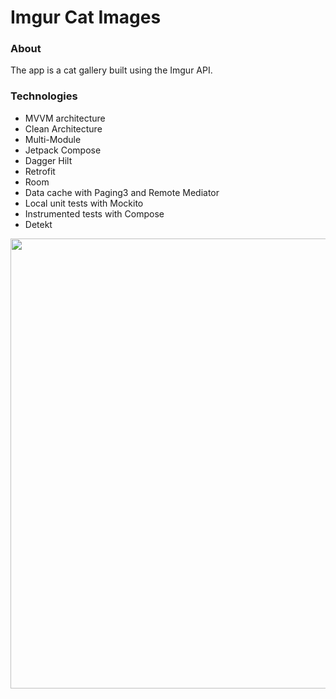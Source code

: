 # Imgur Cat Images

### About
The app is a cat gallery built using the Imgur API.

### Technologies

- MVVM architecture
- Clean Architecture
- Multi-Module
- Jetpack Compose
- Dagger Hilt
- Retrofit
- Room
- Data cache with Paging3 and Remote Mediator
- Local unit tests with Mockito
- Instrumented tests with Compose
- Detekt

<div align="center">
  <img height="720em" src="https://user-images.githubusercontent.com/39228080/187808579-2eb54413-8980-4608-8209-0df23cfa00b2.png"/>
</div>
